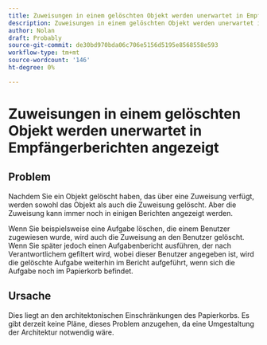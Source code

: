 ```yaml
---
title: Zuweisungen in einem gelöschten Objekt werden unerwartet in Empfängerberichten angezeigt
description: Zuweisungen in einem gelöschten Objekt werden unerwartet in Empfängerberichten angezeigt
author: Nolan
draft: Probably
source-git-commit: de30bd970bda06c706e5156d5195e8568558e593
workflow-type: tm+mt
source-wordcount: '146'
ht-degree: 0%

---
```


# Zuweisungen in einem gelöschten Objekt werden unerwartet in Empfängerberichten angezeigt

## Problem

Nachdem Sie ein Objekt gelöscht haben, das über eine Zuweisung verfügt, werden sowohl das Objekt als auch die Zuweisung gelöscht. Aber die Zuweisung kann immer noch in einigen Berichten angezeigt werden.

Wenn Sie beispielsweise eine Aufgabe löschen, die einem Benutzer zugewiesen wurde, wird auch die Zuweisung an den Benutzer gelöscht. Wenn Sie später jedoch einen Aufgabenbericht ausführen, der nach Verantwortlichem gefiltert wird, wobei dieser Benutzer angegeben ist, wird die gelöschte Aufgabe weiterhin im Bericht aufgeführt, wenn sich die Aufgabe noch im Papierkorb befindet.

## Ursache

Dies liegt an den architektonischen Einschränkungen des Papierkorbs. Es gibt derzeit keine Pläne, dieses Problem anzugehen, da eine Umgestaltung der Architektur notwendig wäre.
